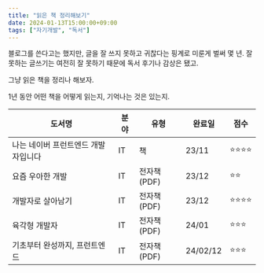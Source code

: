 ```yaml
---
title: "읽은 책 정리해보기"
date: 2024-01-13T15:00:00+09:00
tags: ["자기개발", "독서"]
---
```


블로그를 쓴다고는 했지만, 글을 잘 쓰지 못하고 귀찮다는 핑계로 미룬게 벌써 몇 년.
잘 못하는 글쓰기는 여전히 잘 못하기 때문에 독서 후기나 감상은 됐고.

그냥 읽은 책을 정리나 해보자.

1년 동안 어떤 책을 어떻게 읽는지, 기억나는 것은 있는지.

| **도서명**                          | **분야** | **유형**    | **완료일** | **점수**     |
| ----------------------------------- | -------- | ----------- | ---------- | ------------ |
| 나는 네이버 프런트엔드 개발자입니다 | IT       | 책          | 23/11      | ⭐️⭐️⭐️⭐️ |
| 요즘 우아한 개발                    | IT       | 전자책(PDF) | 23/12      | ⭐️⭐️       |
| 개발자로 살아남기                   | IT       | 전자책(PDF) | 23/12      | ⭐️⭐️⭐️⭐️ |
| 육각형 개발자                       | IT       | 전자책(PDF) | 24/01      | ⭐️⭐️⭐️    |
| 기초부터 완성까지, 프런트엔드       | IT       | 전자책(PDF) | 24/02/12   | ⭐️⭐️⭐️    |
